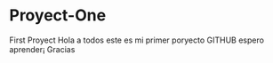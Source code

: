 # Proyect-One
First Proyect
Hola a todos este es mi primer poryecto GITHUB
espero  aprender¡
Gracias
